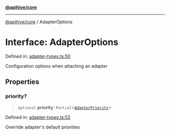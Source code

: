[**@apihive/core**](../README.md)

***

[@apihive/core](../globals.md) / AdapterOptions

# Interface: AdapterOptions

Defined in: [adapter-types.ts:50](https://github.com/cleverplatypus/apihive-core/blob/41e3c1cea55590dc03062ff0c7aaa365f3b52362/src/adapter-types.ts#L50)

Configuration options when attaching an adapter

## Properties

### priority?

> `optional` **priority**: `Partial`\<[`AdapterPriority`](AdapterPriority.md)\>

Defined in: [adapter-types.ts:52](https://github.com/cleverplatypus/apihive-core/blob/41e3c1cea55590dc03062ff0c7aaa365f3b52362/src/adapter-types.ts#L52)

Override adapter's default priorities
